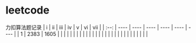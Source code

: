 # leetcode
力扣算法题记录
|   i   |   ii   |  iii    |   iv   |   v   |   vi   |   vii   |
| :--: | ---- | ---- | ---- | ---- | ---- | ---- |
|   1   |   2383   |   1605   |      |      |      |      |
|      |      |      |      |      |      |      |
|      |      |      |      |      |      |      |
|      |      |      |      |      |      |      |

